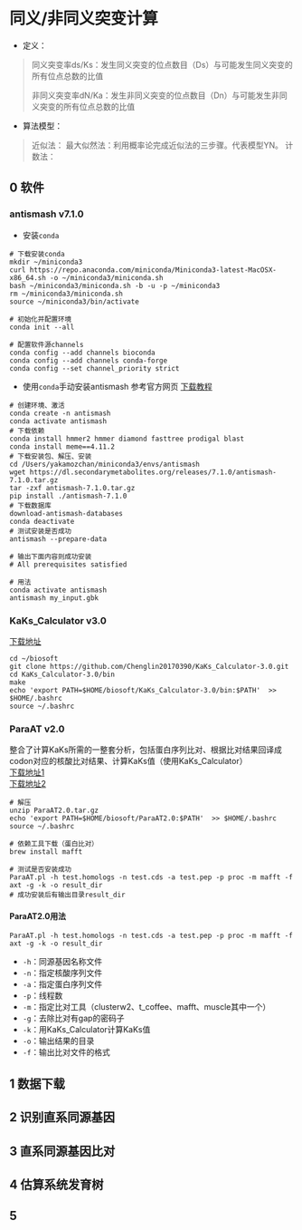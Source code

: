 # 同义/非同义突变计算
- 定义：
> 同义突变率ds/Ks：发生同义突变的位点数目（Ds）与可能发生同义突变的所有位点总数的比值
> 
> 非同义突变率dN/Ka：发生非同义突变的位点数目（Dn）与可能发生非同义突变的所有位点总数的比值

- 算法模型：
> 近似法：
> 最大似然法：利用概率论完成近似法的三步骤。代表模型YN。
> 计数法：
>

## 0 软件
### antismash  v7.1.0
- 安装`conda`
```shell
# 下载安装conda
mkdir ~/miniconda3
curl https://repo.anaconda.com/miniconda/Miniconda3-latest-MacOSX-x86_64.sh -o ~/miniconda3/miniconda.sh
bash ~/miniconda3/miniconda.sh -b -u -p ~/miniconda3
rm ~/miniconda3/miniconda.sh
source ~/miniconda3/bin/activate

# 初始化并配置环境
conda init --all

# 配置软件源channels
conda config --add channels bioconda
conda config --add channels conda-forge
conda config --set channel_priority strict
```
- 使用`conda`手动安装antismash
参考官方网页 [下载教程](https://docs.antismash.secondarymetabolites.org/install/)
```shell
# 创建环境、激活
conda create -n antismash 
conda activate antismash
# 下载依赖
conda install hmmer2 hmmer diamond fasttree prodigal blast
conda install meme==4.11.2
# 下载安装包、解压、安装
cd /Users/yakamozchan/miniconda3/envs/antismash
wget https://dl.secondarymetabolites.org/releases/7.1.0/antismash-7.1.0.tar.gz
tar -zxf antismash-7.1.0.tar.gz
pip install ./antismash-7.1.0
# 下载数据库
download-antismash-databases
conda deactivate
# 测试安装是否成功
antismash --prepare-data

# 输出下面内容则成功安装
# All prerequisites satisfied

# 用法
conda activate antismash
antismash my_input.gbk
```

### KaKs_Calculator v3.0
[下载地址](https://github.com/Chenglin20170390/KaKs_Calculator-3.0.git)
```shell
cd ~/biosoft
git clone https://github.com/Chenglin20170390/KaKs_Calculator-3.0.git
cd KaKs_Calculator-3.0/bin
make
echo 'export PATH=$HOME/biosoft/KaKs_Calculator-3.0/bin:$PATH'  >> $HOME/.bashrc
source ~/.bashrc
```

### ParaAT  v2.0
整合了计算KaKs所需的一整套分析，包括蛋白序列比对、根据比对结果回译成codon对应的核酸比对结果、计算KaKs值（使用KaKs_Calculator）   
[下载地址1](https://ngdc.cncb.ac.cn/tools/paraat)   
[下载地址2](https://github.com/jdebarry/paraat.git)   
```shell
# 解压
unzip ParaAT2.0.tar.gz
echo 'export PATH=$HOME/biosoft/ParaAT2.0:$PATH'  >> $HOME/.bashrc
source ~/.bashrc

# 依赖工具下载（蛋白比对）
brew install mafft

# 测试是否安装成功
ParaAT.pl -h test.homologs -n test.cds -a test.pep -p proc -m mafft -f axt -g -k -o result_dir
# 成功安装后有输出目录result_dir
```

#### ParaAT2.0用法
```shell
ParaAT.pl -h test.homologs -n test.cds -a test.pep -p proc -m mafft -f axt -g -k -o result_dir
```
- `-h`：同源基因名称文件
- `-n`：指定核酸序列文件
- `-a`：指定蛋白序列文件
- `-p`：线程数
- `-m`：指定比对工具（clusterw2、t_coffee、mafft、muscle其中一个）
- `-g`：去除比对有gap的密码子
- `-k`：用KaKs_Calculator计算KaKs值
- `-o`：输出结果的目录
- `-f`：输出比对文件的格式


## 1 数据下载





## 2 识别直系同源基因





## 3 直系同源基因比对





## 4 估算系统发育树




## 5 